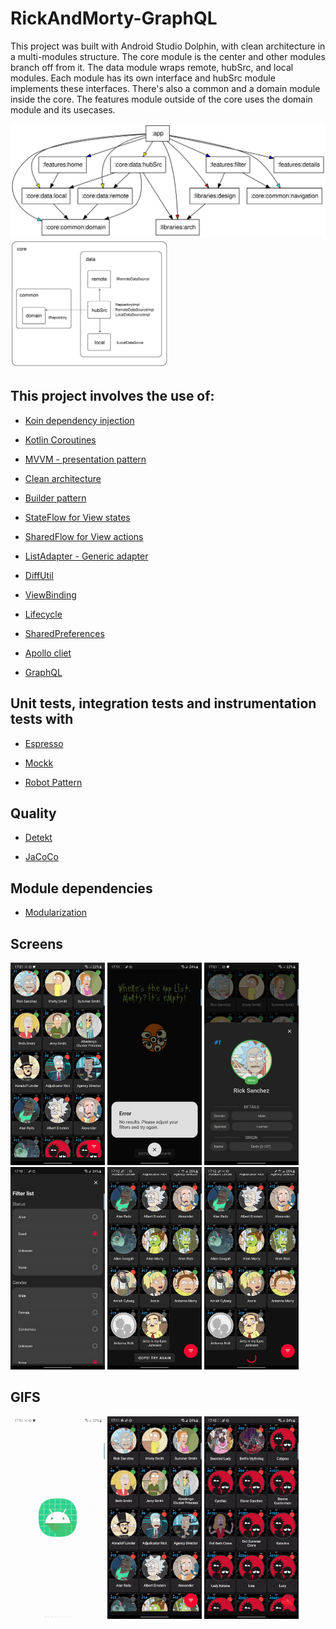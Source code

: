# RickAndMorty-GraphQL

This project was built with Android Studio Dolphin, with clean architecture in a multi-modules structure. The core module is the center and other modules branch off from it. The data module wraps remote, hubSrc, and local modules. Each module has its own interface and hubSrc module implements these interfaces. There's also a common and a domain module inside the core. The features module outside of the core uses the domain module and its usecases.

<img src="images/graph.svg"/>
<img src="images/core.png" width="50%"/>

## This project involves the use of:

* [Koin dependency injection](https://insert-koin.io/)

* [Kotlin Coroutines](https://developer.android.com/kotlin/coroutines)

* [MVVM - presentation pattern](https://en.wikipedia.org/wiki/Model%E2%80%93view%E2%80%93viewmodel)

* [Clean architecture](https://blog.cleancoder.com/uncle-bob/2012/08/13/the-clean-architecture.html)

* [Builder pattern](https://refactoring.guru/design-patterns/builder)

* [StateFlow for View states](https://developer.android.com/kotlin/flow/stateflow-and-sharedflow#stateflow)

* [SharedFlow for View actions](https://developer.android.com/kotlin/flow/stateflow-and-sharedflow#sharedflow)

* [ListAdapter - Generic adapter](https://medium.com/@costa.fbo/reduce-boilerplate-code-with-a-single-listadapter-for-multiple-recyclerviews-c7d657917c66)

* [DiffUtil](https://developer.android.com/reference/androidx/recyclerview/widget/DiffUtil)

* [ViewBinding](https://developer.android.com/topic/libraries/view-binding)

* [Lifecycle](https://developer.android.com/guide/components/activities/activity-lifecycle)

* [SharedPreferences](https://developer.android.com/reference/android/content/SharedPreferences)

* [Apollo cliet](https://www.apollographql.com/docs/kotlin/v2/)

* [GraphQL](https://graphql.org/)


## Unit tests, integration tests and instrumentation tests with

* [Espresso](https://developer.android.com/training/testing/espresso)

* [Mockk](https://mockk.io/ANDROID.html)

* [Robot Pattern](https://jakewharton.com/testing-robots/)

## Quality

* [Detekt](https://detekt.dev/)

* [JaCoCo](https://en.wikipedia.org/wiki/Java_code_coverage_tools)

## Module dependencies

* [Modularization](https://developer.android.com/topic/modularization)

## Screens
<img src="images/1.jpg" width="30%"/> <img src="images/2.jpg" width="30%"/> <img src="images/3.jpg" width="30%"/>
<img src="images/4.jpg" width="30%"/> <img src="images/5.jpg" width="30%"/> <img src="images/6.jpg" width="30%"/>

## GIFS
<img src="images/1.gif" width="30%"/> <img src="images/2.gif" width="30%"/> <img src="images/3.gif" width="30%"/>
